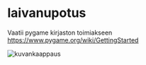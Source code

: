 # laivanupotus


Vaatii pygame kirjaston toimiakseen
https://www.pygame.org/wiki/GettingStarted




![kuvankaappaus](https://user-images.githubusercontent.com/99529988/206642312-e72ef82a-13cc-4ede-a509-c9075443307d.png)
